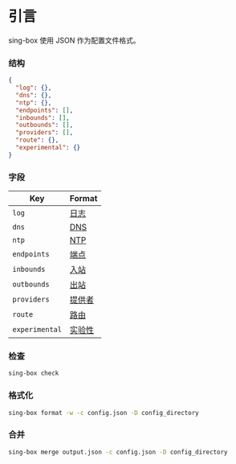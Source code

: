 # 引言

sing-box 使用 JSON 作为配置文件格式。

### 结构

```json
{
  "log": {},
  "dns": {},
  "ntp": {},
  "endpoints": [],
  "inbounds": [],
  "outbounds": [],
  "providers": [],
  "route": {},
  "experimental": {}
}
```

### 字段

| Key            | Format                 |
|----------------|------------------------|
| `log`          | [日志](./log/)           |
| `dns`          | [DNS](./dns/)          |
| `ntp`          | [NTP](./ntp/)          |
| `endpoints`    | [端点](./endpoint/)      |
| `inbounds`     | [入站](./inbound/)       |
| `outbounds`    | [出站](./outbound/)      |
| `providers`    | [提供者](./provider/)         |
| `route`        | [路由](./route/)         |
| `experimental` | [实验性](./experimental/) |

### 检查

```bash
sing-box check
```

### 格式化

```bash
sing-box format -w -c config.json -D config_directory
```

### 合并

```bash
sing-box merge output.json -c config.json -D config_directory
```